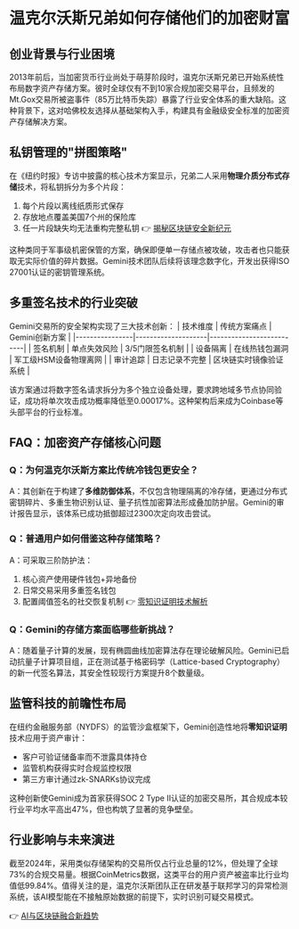 # 温克尔沃斯兄弟如何存储他们的加密财富

## 创业背景与行业困境
2013年前后，当加密货币行业尚处于萌芽阶段时，温克尔沃斯兄弟已开始系统性布局数字资产存储方案。彼时全球仅有不到10家合规加密交易平台，且频发的Mt.Gox交易所被盗事件（85万比特币失踪）暴露了行业安全体系的重大缺陷。这种背景下，这对哈佛校友选择从基础架构入手，构建具有金融级安全标准的加密资产存储解决方案。

## 私钥管理的"拼图策略"
在《纽约时报》专访中披露的核心技术方案显示，兄弟二人采用**物理介质分布式存储**技术，将私钥拆分为多个片段：
1. 每个片段以离线纸质形式保存
2. 存放地点覆盖美国7个州的保险库
3. 任一片段缺失均无法重构完整私钥
👉 [揭秘区块链安全新纪元](https://bit.ly/okx_welcome)

这种类同于军事级机密保管的方案，确保即便单一存储点被攻破，攻击者也只能获取无实际价值的碎片数据。Gemini技术团队后续将该理念数字化，开发出获得ISO 27001认证的密钥管理系统。

## 多重签名技术的行业突破
Gemini交易所的安全架构实现了三大技术创新：
| 技术维度       | 传统方案痛点       | Gemini创新方案           |
|----------------|--------------------|--------------------------|
| 签名机制       | 单点失效风险       | 3/5门限签名机制          |
| 设备隔离       | 在线热钱包漏洞     | 军工级HSM设备物理离网    |
| 审计追踪       | 日志记录不完整     | 区块链实时镜像验证系统   |

该方案通过将数字签名请求拆分为多个独立设备处理，要求跨地域多节点协同验证，成功将单次攻击成功概率降低至0.00017%。这种架构后来成为Coinbase等头部平台的行业标准。

## FAQ：加密资产存储核心问题
### Q：为何温克尔沃斯方案比传统冷钱包更安全？
A：其创新在于构建了**多维防御体系**，不仅包含物理隔离的冷存储，更通过分布式密钥碎片、多重生物识别认证、量子抗性加密算法形成叠加防护层。Gemini的审计报告显示，该体系已成功抵御超过2300次定向攻击尝试。

### Q：普通用户如何借鉴这种存储策略？
A：可采取三阶防护法：
1. 核心资产使用硬件钱包+异地备份
2. 日常交易采用多重签名钱包
3. 配置阈值签名的社交恢复机制
👉 [零知识证明技术解析](https://bit.ly/okx_welcome)

### Q：Gemini的存储方案面临哪些新挑战？
A：随着量子计算的发展，现有椭圆曲线加密算法存在理论破解风险。Gemini已启动抗量子计算项目组，正在测试基于格密码学（Lattice-based Cryptography）的新一代签名算法，其安全性较现行方案提升8个数量级。

## 监管科技的前瞻性布局
在纽约金融服务部（NYDFS）的监管沙盒框架下，Gemini创造性地将**零知识证明**技术应用于资产审计：
- 客户可验证储备率而不泄露具体持仓
- 监管机构获得实时合规监控权限
- 第三方审计通过zk-SNARKs协议完成

这种创新使Gemini成为首家获得SOC 2 Type II认证的加密交易所，其合规成本较行业平均水平高出47%，但也构筑了显著的竞争壁垒。

## 行业影响与未来演进
截至2024年，采用类似存储架构的交易所仅占行业总量的12%，但处理了全球73%的合规交易量。根据CoinMetrics数据，这类平台的用户资产被盗率比行业均值低99.84%。值得关注的是，温克尔沃斯团队正在研发基于联邦学习的异常检测系统，该AI模型能在不接触原始数据的前提下，实时识别可疑交易模式。

👉 [AI与区块链融合新趋势](https://bit.ly/okx_welcome)